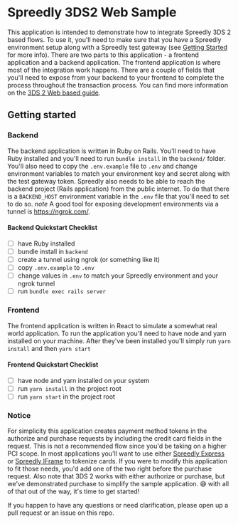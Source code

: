 # Spreedly 3DS2 Web Sample

This application is intended to demonstrate how to integrate Spreedly 3DS 2 based flows. To use it, you'll need to make sure that you have a Spreedly environment setup along with a Spreedly test gateway (see [Getting Started](https://docs.spreedly.com/basics/credentials/) for more info). There are two parts to this application - a frontend application and a backend application. The frontend application is where most of the integration work happens. There are a couple of fields that you'll need to expose from your backend to your frontend to complete the process throughout the transaction process. You can find more information on the [3DS 2 Web based guide](https://docs.spreedly.com/guides/3dsecure2/).

## Getting started

### Backend

The backend application is written in Ruby on Rails. You'll need to have Ruby installed and you'll need to run `bundle install` in the `backend/` folder. You'll also need to copy the `.env.example` file to `.env` and change environment variables to match your environment key and secret along with the test gateway token. Spreedly also needs to be able to reach the backend project (Rails application) from the public internet. To do that there is a `BACKEND_HOST` environment variable in the `.env` file that you'll need to set to do so. *note* A good tool for exposing development environments via a tunnel is https://ngrok.com/.

#### Backend Quickstart Checklist

- [ ] have Ruby installed
- [ ] bundle install in `backend`
- [ ] create a tunnel using ngrok (or something like it)
- [ ] copy `.env.example` to `.env` 
- [ ] change values in `.env` to match your Spreedly environment and your ngrok tunnel
- [ ] run `bundle exec rails server`

### Frontend

The frontend application is written in React to simulate a somewhat real world application. To run the application you'll need to have node and yarn installed on your machine. After they've been installed you'll simply run `yarn install` and then `yarn start`

#### Frontend Quickstart Checklist

- [ ] have node and yarn installed on your system
- [ ] run `yarn install` in the project root
- [ ] run `yarn start` in the project root

### Notice

For simplicity this application creates payment method tokens in the authorize and purchase requests by including the credit card fields in the request. This is not a recommended flow since you'd be taking on a higher PCI scope. In most applications you'll want to use either [Spreedly Express](https://docs.spreedly.com/guides/adding-payment-methods/express/) or [Spreedly IFrame](https://docs.spreedly.com/guides/adding-payment-methods/iframe/) to tokenize cards. If you were to modify this application to fit those needs, you'd add one of the two right before the purchase request. Also note that 3DS 2 works with either authorize or purchase, but we've demonstrated purchase to simplify the sample application. :sweat_smile: with all of that out of the way, it's time to get started!

If you happen to have any questions or need clarification, please open up a pull request or an issue on this repo.

